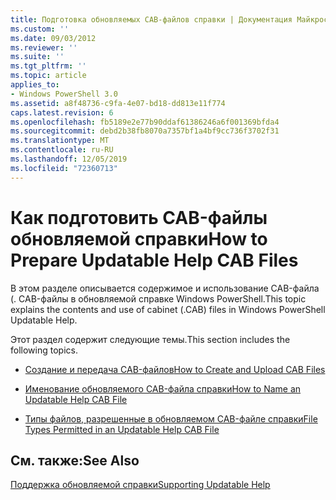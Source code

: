 ```yaml
---
title: Подготовка обновляемых CAB-файлов справки | Документация Майкрософт
ms.custom: ''
ms.date: 09/03/2012
ms.reviewer: ''
ms.suite: ''
ms.tgt_pltfrm: ''
ms.topic: article
applies_to:
- Windows PowerShell 3.0
ms.assetid: a8f48736-c9fa-4e07-bd18-dd813e11f774
caps.latest.revision: 6
ms.openlocfilehash: fb5189e2e77b90ddaf61386246a6f001369bfda4
ms.sourcegitcommit: debd2b38fb8070a7357bf1a4bf9cc736f3702f31
ms.translationtype: MT
ms.contentlocale: ru-RU
ms.lasthandoff: 12/05/2019
ms.locfileid: "72360713"
---
```

# <a name="how-to-prepare-updatable-help-cab-files"></a><span data-ttu-id="05071-102">Как подготовить CAB-файлы обновляемой справки</span><span class="sxs-lookup"><span data-stu-id="05071-102">How to Prepare Updatable Help CAB Files</span></span>

<span data-ttu-id="05071-103">В этом разделе описывается содержимое и использование CAB-файла (. CAB-файлы в обновляемой справке Windows PowerShell.</span><span class="sxs-lookup"><span data-stu-id="05071-103">This topic explains the contents and use of cabinet (.CAB) files in Windows PowerShell Updatable Help.</span></span>

<span data-ttu-id="05071-104">Этот раздел содержит следующие темы.</span><span class="sxs-lookup"><span data-stu-id="05071-104">This section includes the following topics.</span></span>

- [<span data-ttu-id="05071-105">Создание и передача CAB-файлов</span><span class="sxs-lookup"><span data-stu-id="05071-105">How to Create and Upload CAB Files</span></span>](./how-to-create-and-upload-cab-files.md)

- [<span data-ttu-id="05071-106">Именование обновляемого CAB-файла справки</span><span class="sxs-lookup"><span data-stu-id="05071-106">How to Name an Updatable Help CAB File</span></span>](./how-to-name-an-updatable-help-cab-file.md)

- [<span data-ttu-id="05071-107">Типы файлов, разрешенные в обновляемом CAB-файле справки</span><span class="sxs-lookup"><span data-stu-id="05071-107">File Types Permitted in an Updatable Help CAB File</span></span>](./file-types-permitted-in-an-updatable-help-cab-file.md)

## <a name="see-also"></a><span data-ttu-id="05071-108">См. также:</span><span class="sxs-lookup"><span data-stu-id="05071-108">See Also</span></span>

[<span data-ttu-id="05071-109">Поддержка обновляемой справки</span><span class="sxs-lookup"><span data-stu-id="05071-109">Supporting Updatable Help</span></span>](./supporting-updatable-help.md)